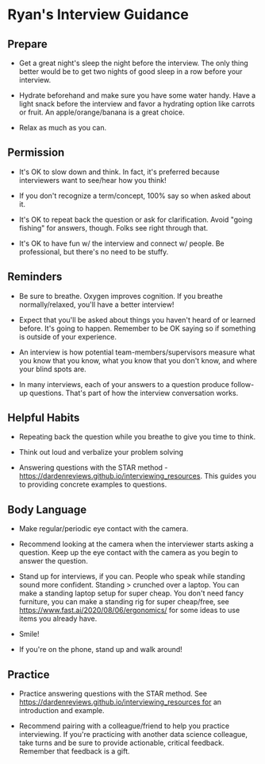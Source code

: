 # Ryan's Interview Guidance

## Prepare

- Get a great night's sleep the night before the interview. The only thing better would be to get two nights of good sleep in a row before your interview.

- Hydrate beforehand and make sure you have some water handy. Have a light snack before the interview and favor a hydrating option like carrots or fruit. An apple/orange/banana is a great choice.

- Relax as much as you can.

## Permission

- It's OK to slow down and think. In fact, it's preferred because interviewers want to see/hear how you think!

- If you don't recognize a term/concept, 100% say so when asked about it.

- It's OK to repeat back the question or ask for clarification. Avoid "going fishing" for answers, though. Folks see right through that.

- It's OK to have fun w/ the interview and connect w/ people. Be professional, but there's no need to be stuffy.

## Reminders

- Be sure to breathe. Oxygen improves cognition. If you breathe normally/relaxed, you'll have a better interview!

- Expect that you'll be asked about things you haven't heard of or learned before. It's going to happen. Remember to be OK saying so if something is outside of your experience.

- An interview is how potential team-members/supervisors measure what you know that you know, what you know that you don't know, and where your blind spots are.

- In many interviews, each of your answers to a question produce follow-up questions. That's part of how the interview conversation works.

## Helpful Habits

- Repeating back the question while you breathe to give you time to think.

- Think out loud and verbalize your problem solving

- Answering questions with the STAR method - https://dardenreviews.github.io/interviewing_resources. This guides you to providing concrete examples to questions.

## Body Language

- Make regular/periodic eye contact with the camera.

- Recommend looking at the camera when the interviewer starts asking a question. Keep up the eye contact with the camera as you begin to answer the question.

- Stand up for interviews, if you can. People who speak while standing sound more confident. Standing > crunched over a laptop. You can make a standing laptop setup for super cheap. You don't need fancy furniture, you can make a standing rig for super cheap/free, see https://www.fast.ai/2020/08/06/ergonomics/ for some ideas to use items you already have.

- Smile!

- If you're on the phone, stand up and walk around!

## Practice

- Practice answering questions with the STAR method. See https://dardenreviews.github.io/interviewing_resources for an introduction and example.

- Recommend pairing with a colleague/friend to help you practice interviewing. If you're practicing with another data science colleague, take turns and be sure to provide actionable, critical feedback. Remember that feedback is a gift.